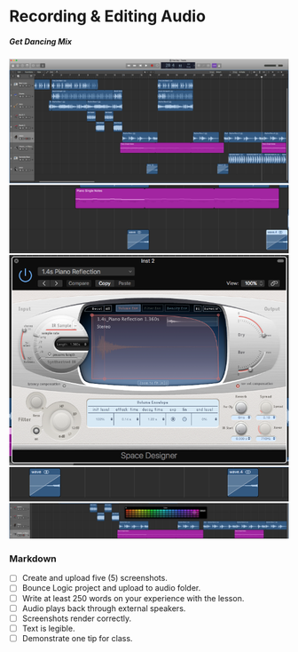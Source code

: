 # Recording & Editing Audio
##### Get Dancing Mix

![overview](Images/x1.png)
![overview](Images/x2.png)
![overview](Images/x3.png)
![overview](Images/x4.png)
![overview](Images/x5.png)





















### Markdown
- [ ] Create and upload five (5) screenshots.
- [ ] Bounce Logic project and upload to audio folder.
- [ ] Write at least 250 words on your experience with the lesson.
- [ ] Audio plays back through external speakers.
- [ ] Screenshots render correctly.
- [ ] Text is legible.
- [ ] Demonstrate one tip for class.
